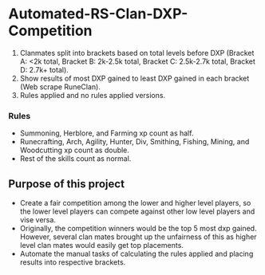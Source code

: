 # Automated-RS-Clan-DXP-Competition

1. Clanmates split into brackets based on total levels before DXP (Bracket A: <2k total, Bracket B: 2k-2.5k total, Bracket C: 2.5k-2.7k total, Bracket D: 2.7k+ total).
2. Show results of most DXP gained to least DXP gained in each bracket (Web scrape RuneClan).
3. Rules applied and no rules applied versions.

### Rules

- Summoning, Herblore, and Farming xp count as half.
- Runecrafting, Arch, Agility, Hunter, Div, Smithing, Fishing, Mining, and Woodcutting xp count as double.
- Rest of the skills count as normal.

## Purpose of this project

- Create a fair competition among the lower and higher level players, so the lower level players can compete against other low level players and vise versa.
- Originally, the competition winners would be the top 5 most dxp gained. However, several clan mates brought up the unfairness of this as higher level clan mates would easily get top placements.
- Automate the manual tasks of calculating the rules applied and placing results into respective brackets.
